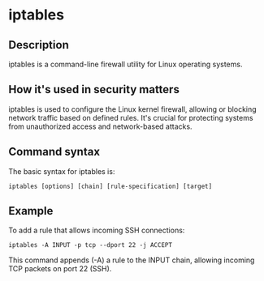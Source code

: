 # iptables

## Description
iptables is a command-line firewall utility for Linux operating systems.

## How it's used in security matters
iptables is used to configure the Linux kernel firewall, allowing or blocking network traffic based on defined rules. It's crucial for protecting systems from unauthorized access and network-based attacks.

## Command syntax
The basic syntax for iptables is:

```
iptables [options] [chain] [rule-specification] [target]
```

## Example
To add a rule that allows incoming SSH connections:

```
iptables -A INPUT -p tcp --dport 22 -j ACCEPT
```

This command appends (-A) a rule to the INPUT chain, allowing incoming TCP packets on port 22 (SSH).
